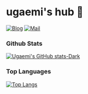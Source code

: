 # ugaemi's hub 🐜

[![Blog](http://img.shields.io/badge/Blog-blue?style=flat&logo=Gatsby&link=https://ugaemi.com)](https://ugaemi.com)
[![Mail](http://img.shields.io/badge/Mail-important?style=flat&logo=Gmail&link=mailto:u.gaemi@gmail.com)](mailto:u.gaemi@gmail.com)

### Github Stats
[![Ugaemi's GitHub stats-Dark](https://github-readme-stats.vercel.app/api?username=ugaemi&show_icons=true&theme=dark#gh-dark-mode-only)](https://github.com/ugaemi)

### Top Languages
[![Top Langs](https://github-readme-stats.vercel.app/api/top-langs/?username=ugaemi&langs_count=8&layout=compact)](https://github.com/ugaemi)
